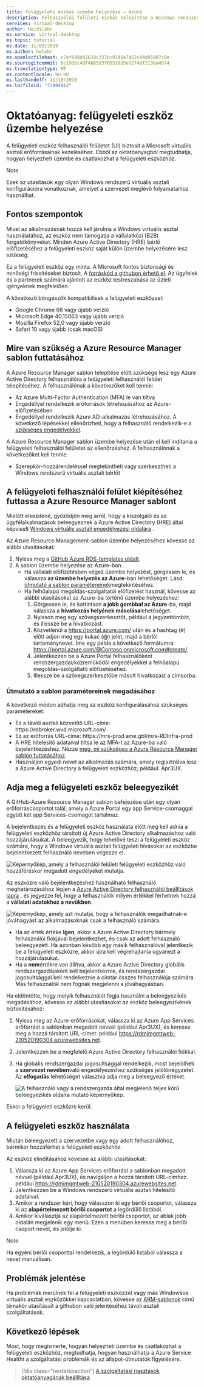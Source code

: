 ```yaml
---
title: Felügyeleti eszköz üzembe helyezése – Azure
description: Felhasználói felületi eszköz telepítése a Windows rendszerű virtuális asztali erőforrások kezeléséhez.
services: virtual-desktop
author: Heidilohr
ms.service: virtual-desktop
ms.topic: tutorial
ms.date: 11/09/2019
ms.author: helohr
ms.openlocfilehash: c7ef648dd2610c337bc9146e7a52c04d91907c8e
ms.sourcegitcommit: bc193bc4df4b85d3f05538b5e7274df2138a4574
ms.translationtype: MT
ms.contentlocale: hu-HU
ms.lasthandoff: 11/10/2019
ms.locfileid: "73904912"
---
```

# <a name="tutorial-deploy-a-management-tool"></a>Oktatóanyag: felügyeleti eszköz üzembe helyezése

A felügyeleti eszköz felhasználói felületet (UI) biztosít a Microsoft virtuális asztali erőforrásainak kezeléséhez. Ebből az oktatóanyagból megtudhatja, hogyan helyezheti üzembe és csatlakozhat a felügyeleti eszközhöz.

>[!NOTE]
>Ezek az utasítások egy olyan Windows rendszerű virtuális asztali konfigurációra vonatkoznak, amelyet a szervezet meglévő folyamataihoz használhat.

## <a name="important-considerations"></a>Fontos szempontok

Mivel az alkalmazásnak hozzá kell járulnia a Windows virtuális asztal használatához, az eszköz nem támogatja a vállalatközi (B2B) forgatókönyveket. Minden Azure Active Directory (HRE) bérlő előfizetéséhez a felügyeleti eszköz saját külön üzembe helyezésére lesz szükség.

Ez a felügyeleti eszköz egy minta. A Microsoft fontos biztonsági és minőségi frissítéseket biztosít. A [forráskód a githubon érhető el](https://github.com/Azure/RDS-Templates/tree/master/wvd-templates/wvd-management-ux/deploy). Az ügyfelek és a partnerek számára ajánlott az eszköz testreszabása az üzleti igényeknek megfelelően.

A következő böngészők kompatibilisek a felügyeleti eszközzel:
- Google Chrome 68 vagy újabb verzió
- Microsoft Edge 40,15063 vagy újabb verzió
- Mozilla Firefox 52,0 vagy újabb verzió
- Safari 10 vagy újabb (csak macOS)

## <a name="what-you-need-to-run-the-azure-resource-manager-template"></a>Mire van szükség a Azure Resource Manager sablon futtatásához

A Azure Resource Manager sablon telepítése előtt szüksége lesz egy Azure Active Directory felhasználóra a felügyeleti felhasználói felület telepítéséhez. A felhasználónak a következőket kell tennie:

- Az Azure Multi-Factor Authentication (MFA) le van tiltva
- Engedéllyel rendelkezik erőforrások létrehozásához az Azure-előfizetésében
- Engedéllyel rendelkezik Azure AD-alkalmazás létrehozásához. A következő lépésekkel ellenőrizheti, hogy a felhasználó rendelkezik-e a [szükséges engedélyekkel](https://docs.microsoft.com/azure/active-directory/develop/howto-create-service-principal-portal#required-permissions).

A Azure Resource Manager sablon üzembe helyezése után el kell indítania a felügyeleti felhasználói felületet az ellenőrzéshez. A felhasználónak a következőket kell tennie:
- Szerepkör-hozzárendeléssel megtekintheti vagy szerkesztheti a Windows rendszerű virtuális asztali bérlőt

## <a name="run-the-azure-resource-manager-template-to-provision-the-management-ui"></a>A felügyeleti felhasználói felület kiépítéséhez futtassa a Azure Resource Manager sablont

Mielőtt elkezdené, győződjön meg arról, hogy a kiszolgáló és az ügyfélalkalmazások beleegyeznek a Azure Active Directory (HRE) által képviselt [Windows virtuális asztali engedélyezési oldalára](https://rdweb.wvd.microsoft.com) .

Az Azure Resource Management-sablon üzembe helyezéséhez kövesse az alábbi utasításokat:

1. Nyissa meg a [GitHub Azure RDS-templates oldalt](https://github.com/Azure/RDS-Templates/tree/master/wvd-templates/wvd-management-ux/deploy).
2. A sablon üzembe helyezése az Azure-ban.
    - Ha vállalati előfizetésben végez üzembe helyezést, görgessen le, és válassza **az üzembe helyezés az Azure**-ban lehetőséget. Lásd: [útmutató a sablon paramétereinek](#guidance-for-template-parameters)megtekintéséhez.
    - Ha felhőalapú megoldás-szolgáltatói előfizetést használ, kövesse az alábbi utasításokat az Azure-ba történő üzembe helyezéshez:
        1. Görgessen le, és kattintson **a jobb gombbal az Azure**-ba, majd válassza a **hivatkozás helyének másolása**lehetőséget.
        2. Nyisson meg egy szövegszerkesztőt, például a jegyzettömböt, és illessze be a hivatkozást.
        3. Közvetlenül a <https://portal.azure.com/> után és a hashtag (#) előtt adjon meg egy kukac (@) jelet, majd a bérlői tartománynevet. Íme egy példa a következő formátumra: <https://portal.azure.com/@Contoso.onmicrosoft.com#create/>.
        4. Jelentkezzen be a Azure Portal felhasználóként rendszergazdai/közreműködői engedélyekkel a felhőalapú megoldás-szolgáltató előfizetéséhez.
        5. Illessze be a szövegszerkesztőbe másolt hivatkozást a címsorba.

### <a name="guidance-for-template-parameters"></a>Útmutató a sablon paramétereinek megadásához
A következő módon adhatja meg az eszköz konfigurálásához szükséges paramétereket:

- Ez a távoli asztali közvetítő URL-címe: https:\//rdbroker.wvd.microsoft.com/
- Ez az erőforrás URL-címe: https:\//mrs-prod.ame.gbl/mrs-RDInfra-prod
- A HRE hitelesítő adataival tiltsa le az MFA-t az Azure-ba való bejelentkezéshez. Nézze [meg, mi szükséges a Azure Resource Manager sablon futtatásához](#what-you-need-to-run-the-azure-resource-manager-template).
- Használjon egyedi nevet az alkalmazás számára, amely regisztrálva lesz a Azure Active Directory a felügyeleti eszközhöz; például: Apr3UX.

## <a name="provide-consent-for-the-management-tool"></a>Adja meg a felügyeleti eszköz beleegyezikét

A GitHub-Azure Resource Manager sablon befejezése után egy olyan erőforráscsoportot talál, amely a Azure Portal egy app Service-csomaggal együtt két app Services-csomagot tartalmaz.

A bejelentkezés és a felügyeleti eszköz használata előtt meg kell adnia a felügyeleti eszközhöz társított új Azure Active Directory alkalmazáshoz való hozzájárulásukat. A beleegyezik, hogy lehetővé teszi a felügyeleti eszköz számára, hogy a Windows virtuális asztali felügyeleti hívásokat az eszközbe bejelentkezett felhasználó nevében végezze el.

![Képernyőkép, amely a felhasználói felületi felügyeleti eszközhöz való hozzáféréskor megadott engedélyeket mutatja.](media/management-ui-delegated-permissions.png)

Az eszközre való bejelentkezéshez használható felhasználó meghatározásához lépjen a [Azure Active Directory felhasználói beállítások lapra](https://portal.azure.com/#blade/Microsoft_AAD_IAM/StartboardApplicationsMenuBlade/UserSettings/menuId/) , és jegyezze fel, hogy a felhasználók milyen értékkel férhetnek hozzá a **vállalati adatokhoz a nevükben**.

![Képernyőkép, amely azt mutatja, hogy a felhasználók megadhatnak-e jóváhagyást az alkalmazásoknak csak a felhasználó számára.](media/management-ui-user-consent-allowed.png)

- Ha az érték értéke **Igen**, akkor a Azure Active Directory bármely felhasználói fiókjával bejelentkezhet, és csak az adott felhasználó beleegyezett. Ha azonban később egy másik felhasználóval jelentkezik be a felügyeleti eszközre, akkor újra kell végrehajtania ugyanezt a hozzájárulásukat.
- Ha a **nem**értékre van állítva, akkor a Azure Active Directory globális rendszergazdájaként kell bejelentkeznie, és rendszergazdai jogosultsággal kell rendelkeznie a címtár összes felhasználója számára. Más felhasználók nem fognak megjelenni a jóváhagyásban.


Ha eldöntötte, hogy melyik felhasználót fogja használni a beleegyezikés megadásához, kövesse az alábbi utasításokat az eszköz beleegyezikének biztosításához:

1. Nyissa meg az Azure-erőforrásokat, válassza ki az Azure App Services erőforrást a sablonban megadott névvel (például Apr3UX), és keresse meg a hozzá társított URL-címet. például <https://rdmimgmtweb-210520190304.azurewebsites.net>.
2. Jelentkezzen be a megfelelő Azure Active Directory felhasználói fiókkal.
3. Ha globális rendszergazdai jogosultsággal rendelkezik, most bejelölheti a **szervezet nevében**való engedélyezéshez szükséges jelölőnégyzetet. Az **elfogadás** lehetőséget választva adja meg a beleegyező értéket.
   
   ![A felhasználó vagy a rendszergazda által megjelenő teljes körű beleegyezikés oldalra mutató képernyőkép.](media/management-ui-consent-page.png)

Ekkor a felügyeleti eszközre kerül.

## <a name="use-the-management-tool"></a>A felügyeleti eszköz használata

Miután beleegyezett a szervezetbe vagy egy adott felhasználóhoz, bármikor hozzáférhet a felügyeleti eszközhöz.

Az eszköz elindításához kövesse az alábbi utasításokat:

1. Válassza ki az Azure App Services erőforrást a sablonban megadott névvel (például Apr3UX), és navigáljon a hozzá társított URL-címhez. például <https://rdmimgmtweb-210520190304.azurewebsites.net>.
2. Jelentkezzen be a Windows rendszerű virtuális asztali hitelesítő adataival.
3. Amikor a rendszer kéri, hogy válasszon ki egy bérlői csoportot, válassza ki az **alapértelmezett bérlői csoportot** a legördülő listából.
4. Amikor kiválasztja az alapértelmezett bérlői csoportot, az ablak jobb oldalán megjelenik egy menü. Ezen a menüben keresse meg a bérlői csoport nevét, és jelölje ki.

> [!NOTE]
> Ha egyéni bérlői csoporttal rendelkezik, a legördülő listából válassza a nevet manuálisan.

## <a name="report-issues"></a>Problémák jelentése

Ha problémák merülnek fel a felügyeleti eszközzel vagy más Windowsos virtuális asztali eszközökkel kapcsolatban, kövesse az [ARM-sablonok](https://github.com/Azure/RDS-Templates/blob/master/README.md) című témakör utasításait a githubon való jelentéséhez távoli asztali szolgáltatások.

## <a name="next-steps"></a>Következő lépések

Most, hogy megismerte, hogyan helyezheti üzembe és csatlakozhat a felügyeleti eszközhöz, megtudhatja, hogyan használhatja a Azure Service Healtht a szolgáltatási problémák és az állapot-útmutatók figyelésére.

> [!div class="nextstepaction"]
> [A szolgáltatási riasztások oktatóanyagának beállítása](./set-up-service-alerts.md)

